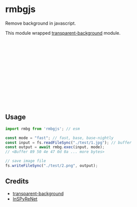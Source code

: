 # rmbgjs

Remove background in javascript.

This module wrapped [transparent-background](https://github.com/plemeri/transparent-background) module.

<img href="https://raw.githubusercontent.com/shinich39/rmbgjs/main/test/1.jpg" height="200px">
<img href="https://raw.githubusercontent.com/shinich39/rmbgjs/main/test/2.png" height="200px">

## Usage

```js
import rmbg from 'rmbgjs'; // esm

const mode = "fast"; // fast, base, base-nightly
const input = fs.readFileSync("./test/1.jpg"); // buffer
const output = await rmbg.exec(input, mode);
// <Buffer 89 50 4e 47 0d 0a ... more bytes>

// save image file
fs.writeFileSync("./test/2.png", output);
```

## Credits

- [transparent-background](https://github.com/plemeri/transparent-background)
- [InSPyReNet](https://github.com/plemeri/InSPyReNet)